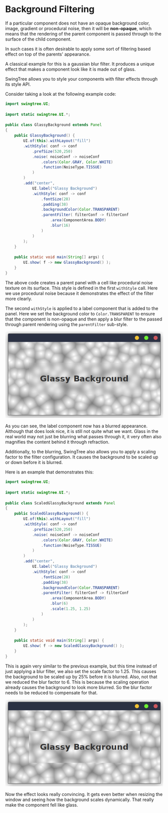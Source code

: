 
# Background Filtering #

If a particular component does not have an opaque background
color, image, gradient or procedural noise, 
then it will be **non-opaque**,
which means that the rendering of the parent component is passed through 
to the surface of the child component.

In such cases it is often desirable to apply some sort of
filtering based effect on top of the parents' appearance.

A classical example for this is a gaussian blur filter.
It produces a unique effect that makes a component
look like it is made out of glass.

SwingTree allows you to style your components with filter effects
through its style API.

Consider taking a look at the following example code:

```java
import swingtree.UI;

import static swingtree.UI.*;

public class GlassyBackground extends Panel
{
    public GlassyBackground() {
        UI.of(this).withLayout("fill")
        .withStyle( conf -> conf
            .prefSize(520,250)
            .noise( noiseConf -> noiseConf
                .colors(Color.GRAY, Color.WHITE)
                .function(NoiseType.TISSUE)
            )
        )
        .add("center",
            UI.label("Glassy Background")
            .withStyle( conf -> conf
                .fontSize(28)
                .padding(38)
                .backgroundColor(Color.TRANSPARENT)
                .parentFilter( filterConf -> filterConf
                    .area(ComponentArea.BODY)
                    .blur(16)
                )
            )
        );
    }

    public static void main(String[] args) {
        UI.show( f -> new GlassyBackground() );
    }
}
```

The above code creates a parent panel with a cell like procedural noise
texture on its surface. This style is defined in the first `withStyle` call.
Here we use procedural noise because it demonstrates the effect of the filter
more clearly.

The second `withStyle` is applied to a label component that is added to the panel.
Here we set the background color to `Color.TRANSPARENT` to ensure that the component
is non-opaque and then apply a blur filter to the passed through parent rendering
using the `parentFilter` sub-style.


![A glassy background](../img/tutorial/glassy-tissue-background.png)

As you can see, the label component now has a blurred appearance.
Although that does look nice, it is still not quite what we want.
Glass in the real world may not just be blurring what passes through it, 
it very often also magnifies the content behind it through refraction.

Additionally, to the blurring, SwingTree also allows you to apply a scaling 
factor to the filter configuration. It causes the background to be scaled
up or down before it is blurred.

Here is an example that demonstrates this:

```java
import swingtree.UI;

import static swingtree.UI.*;

public class ScaledGlassyBackground extends Panel
{
    public ScaledGlassyBackground() {
        UI.of(this).withLayout("fill")
        .withStyle( conf -> conf
            .prefSize(520,250)
            .noise( noiseConf -> noiseConf
                .colors(Color.GRAY, Color.WHITE)
                .function(NoiseType.TISSUE)
            )
        )
        .add("center",
            UI.label("Glassy Background")
            .withStyle( conf -> conf
                .fontSize(28)
                .padding(38)
                .backgroundColor(Color.TRANSPARENT)
                .parentFilter( filterConf -> filterConf
                    .area(ComponentArea.BODY)
                    .blur(6)
                    .scale(1.25, 1.25)
                )
            )
        );
    }

    public static void main(String[] args) {
        UI.show( f -> new ScaledGlassyBackground() );
    }
}
```

This is again very similar to the previous example, but this time
instead of just applying a blur filter, we also set the scale factor
to 1.25. This causes the background to be scaled up by 25% before it is blurred.
Also, not that we reduced the blur factor to 6. This is because the scaling
operation already causes the background to look more blurred.
So the blur factor needs to be reduced to compensate for that.

![A scaled glassy background](../img/tutorial/scaled-glassy-tissue-background.png)

Now the effect looks really convincing. It gets even better when
resizing the window and seeing how the background scales dynamically.
That really make the component fell like glass.
